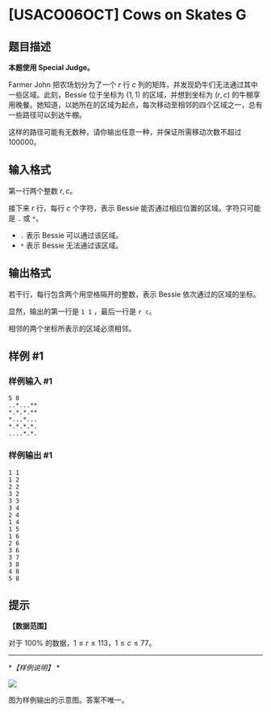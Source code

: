 # [USACO06OCT] Cows on Skates G

## 题目描述

**本题使用 Special Judge。**

Farmer John 把农场划分为了一个 $r$ 行 $c$ 列的矩阵，并发现奶牛们无法通过其中一些区域。此刻，Bessie 位于坐标为 $(1,1)$ 的区域，并想到坐标为 $(r,c)$ 的牛棚享用晚餐。她知道，以她所在的区域为起点，每次移动至相邻的四个区域之一，总有一些路径可以到达牛棚。

这样的路径可能有无数种，请你输出任意一种，并保证所需移动次数不超过 $100000$。

## 输入格式

第一行两个整数 $r,c$。
 
接下来 $r$ 行，每行 $c$ 个字符，表示 Bessie 能否通过相应位置的区域。字符只可能是 `.` 或 `*`。

- `.` 表示 Bessie 可以通过该区域。
- `*` 表示 Bessie 无法通过该区域。

## 输出格式

若干行，每行包含两个用空格隔开的整数，表示 Bessie 依次通过的区域的坐标。

显然，输出的第一行是 `1 1` ，最后一行是 `r c`。

相邻的两个坐标所表示的区域必须相邻。

## 样例 #1

### 样例输入 #1
```
5 8
..*...**
*.*.*.**
*...*...
*.*.*.*.
....*.*.
```

### 样例输出 #1

```
1 1
1 2
2 2
3 2
3 3
3 4
2 4
1 4
1 5
1 6
2 6
3 6
3 7
3 8
4 8
5 8
```

## 提示

**【数据范围】**

对于 $100\%$ 的数据，$1\le r\le 113$，$1\le c\le 77$。

------------

**【样例说明】* *

![](https://cdn.luogu.com.cn/upload/image_hosting/3gsutffb.png)

图为样例输出的示意图。答案不唯一。
